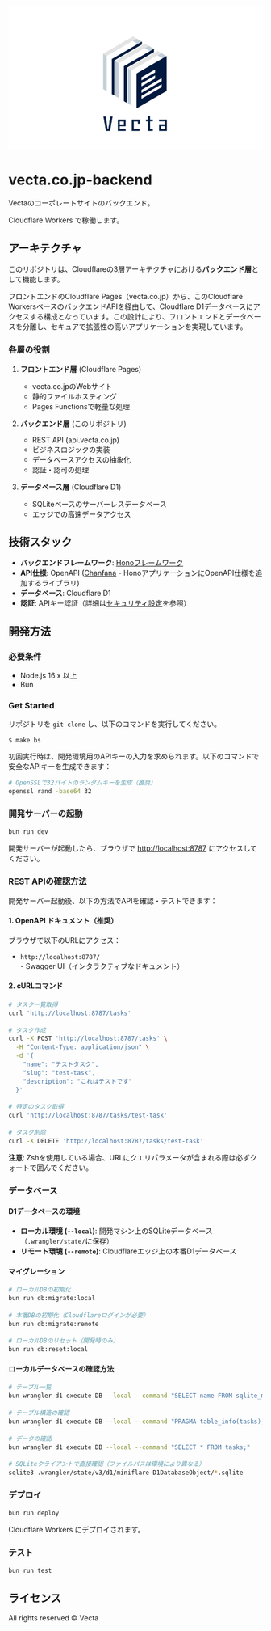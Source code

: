 ![hero.svg](public/assets/logo.svg)

# vecta.co.jp-backend

Vectaのコーポレートサイトのバックエンド。

Cloudflare Workers で稼働します。

## アーキテクチャ

このリポジトリは、Cloudflareの3層アーキテクチャにおける**バックエンド層**として機能します。

フロントエンドのCloudflare Pages（vecta.co.jp）から、このCloudflare WorkersベースのバックエンドAPIを経由して、Cloudflare D1データベースにアクセスする構成となっています。この設計により、フロントエンドとデータベースを分離し、セキュアで拡張性の高いアプリケーションを実現しています。

### 各層の役割

1. **フロントエンド層** (Cloudflare Pages)
   - vecta.co.jpのWebサイト
   - 静的ファイルホスティング
   - Pages Functionsで軽量な処理

2. **バックエンド層** (このリポジトリ)
   - REST API (api.vecta.co.jp)
   - ビジネスロジックの実装
   - データベースアクセスの抽象化
   - 認証・認可の処理

3. **データベース層** (Cloudflare D1)
   - SQLiteベースのサーバーレスデータベース
   - エッジでの高速データアクセス

## 技術スタック

- **バックエンドフレームワーク**: [Honoフレームワーク](https://hono-ja.pages.dev/)
- **API仕様**: OpenAPI ([Chanfana](https://github.com/cloudflare/chanfana) - HonoアプリケーションにOpenAPI仕様を追加するライブラリ)
- **データベース**: Cloudflare D1
- **認証**: APIキー認証（詳細は[セキュリティ設定](docs/SECURITY.md)を参照）

## 開発方法

### 必要条件

- Node.js 16.x 以上
- Bun

### Get Started

リポジトリを `git clone` し、以下のコマンドを実行してください。

```shell
$ make bs
```

初回実行時は、開発環境用のAPIキーの入力を求められます。以下のコマンドで安全なAPIキーを生成できます：

```bash
# OpenSSLで32バイトのランダムキーを生成（推奨）
openssl rand -base64 32
```

### 開発サーバーの起動

```bash
bun run dev
```

開発サーバーが起動したら、ブラウザで [http://localhost:8787](http://localhost:8787) にアクセスしてください。

### REST APIの確認方法

開発サーバー起動後、以下の方法でAPIを確認・テストできます：

#### 1. OpenAPI ドキュメント（推奨）

ブラウザで以下のURLにアクセス：
- `http://localhost:8787/` - Swagger UI（インタラクティブなドキュメント）

#### 2. cURLコマンド

```bash
# タスク一覧取得
curl 'http://localhost:8787/tasks'

# タスク作成
curl -X POST 'http://localhost:8787/tasks' \
  -H "Content-Type: application/json" \
  -d '{
    "name": "テストタスク",
    "slug": "test-task",
    "description": "これはテストです"
  }'

# 特定のタスク取得
curl 'http://localhost:8787/tasks/test-task'

# タスク削除
curl -X DELETE 'http://localhost:8787/tasks/test-task'
```

**注意**: Zshを使用している場合、URLにクエリパラメータが含まれる際は必ずクォートで囲んでください。

### データベース

#### D1データベースの環境

- **ローカル環境 (`--local`)**: 開発マシン上のSQLiteデータベース（`.wrangler/state/`に保存）
- **リモート環境 (`--remote`)**: Cloudflareエッジ上の本番D1データベース

#### マイグレーション

```bash
# ローカルDBの初期化
bun run db:migrate:local

# 本番DBの初期化（Cloudflareログインが必要）
bun run db:migrate:remote

# ローカルDBのリセット（開発時のみ）
bun run db:reset:local
```

#### ローカルデータベースの確認方法

```bash
# テーブル一覧
bun wrangler d1 execute DB --local --command "SELECT name FROM sqlite_master WHERE type='table';"

# テーブル構造の確認
bun wrangler d1 execute DB --local --command "PRAGMA table_info(tasks);"

# データの確認
bun wrangler d1 execute DB --local --command "SELECT * FROM tasks;"

# SQLiteクライアントで直接確認（ファイルパスは環境により異なる）
sqlite3 .wrangler/state/v3/d1/miniflare-D1DatabaseObject/*.sqlite
```

### デプロイ

```bash
bun run deploy
```

Cloudflare Workers にデプロイされます。

### テスト

```bash
bun run test
```

## ライセンス

All rights reserved © Vecta
